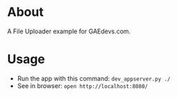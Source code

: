 # About

A File Uploader example for GAEdevs.com.

# Usage

- Run the app with this command: `dev_appserver.py ./`
- See in browser: `open http://localhost:8080/`
